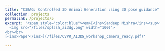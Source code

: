 ```yaml
---
title: "C3DAG: Controlled 3D Animal Generation using 3D pose guidance"
collection: projects
permalink: /projects/5
excerpt: '<span style="color:blue"><em>[<ins>Sandeep Mishra</ins><sup>*</sup>](https://sandeep-sm.github.io/)</em></span>, <span style="color:blue"><em>[Oindrila Saha<sup>*</sup>](https://oindrilasaha.github.io/)</em></span> , <span style="color:blue"><em>[Alan C. Bovik](https://www.ece.utexas.edu/people/faculty/alan-bovik)</em></span> <br> In AI for 3D Generation workshop at Computer Vision and Pattern Recognition (CVPR) 2024 <br> <br>
  <img src="/files/splash_ai3dg.png" width="1000">
<br><br>
[<ins>Paper</ins>](/files/CVPR_AI3DG_workshop_camera_ready.pdf)'

---
```


